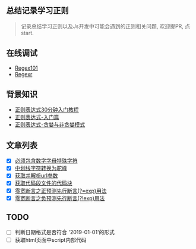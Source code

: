 ## 总结记录学习正则
> 记录总结学习正则以及Js开发中可能会遇到的正则相关问题, 欢迎提PR, 点start.

## 在线调试
- [Regex101](https://regex101.com)
- [Regexr](http://regexr.com/)

## 背景知识
- [正则表达式30分钟入门教程](https://deerchao.net/tutorials/regex/regex.htm)
- [正则表达式-入门篇](http://loadingmore.com/2017/11/26/%E3%80%90%E6%AD%A3%E5%88%99%E8%A1%A8%E8%BE%BE%E5%BC%8F%E7%B3%BB%E5%88%97%E3%80%91%E5%85%A5%E9%97%A8%E7%AF%87/)
- [正则表达式-贪婪与非贪婪模式](http://loadingmore.com/2017/11/26/%E3%80%90%E6%AD%A3%E5%88%99%E8%A1%A8%E8%BE%BE%E5%BC%8F%E7%B3%BB%E5%88%97%E3%80%91%E5%85%A5%E9%97%A8%E7%AF%87/)

## 文章列表
- [x] [必须包含数字字母特殊字符
](https://github.com/BiYuqi/regex-seed/issues/1)
- [x] [中划线字符转换为驼峰](https://github.com/BiYuqi/regex-seed/issues/2)
- [x] [获取并解析url参数](https://github.com/BiYuqi/regex-seed/issues/3)
- [x] [获取代码段文件的代码块](https://github.com/BiYuqi/regex-seed/issues/4)
- [x] [零宽断言之正预测先行断言(?=exp)用法](https://github.com/BiYuqi/regex-seed/issues/5)
- [x] [零宽断言之负预测先行断言(?!exp)用法](https://github.com/BiYuqi/regex-seed/issues/6)

## TODO

- [ ] 判断日期格式是否符合 '2019-01-01'的形式
- [ ] 获取html页面中script内部代码
